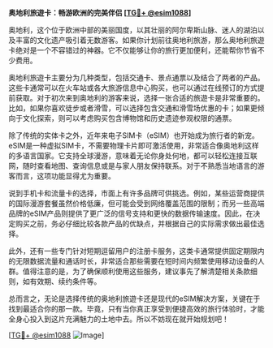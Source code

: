 **奥地利旅遊卡：畅游欧洲的完美伴侣 [[TG💪+ @esim1088](https://t.me/s/esim1088)]**

奥地利，这个位于欧洲中部的美丽国度，以其壮丽的阿尔卑斯山脉、迷人的湖泊以及丰富的文化遗产吸引着无数游客。如果你计划前往奥地利旅游，那么奥地利旅遊卡绝对是一个不容错过的神器。它不仅能够让你的旅行更加便利，还能帮你节省不少费用。

奥地利旅遊卡主要分为几种类型，包括交通卡、景点通票以及结合了两者的产品。这些卡通常可以在火车站或各大旅游信息中心购买，也可以通过在线预订的方式提前获取。对于初次来到奥地利的游客来说，选择一张合适的旅遊卡是非常重要的。比如，如果你喜欢徒步或者滑雪，可以选择包含交通和滑雪场优惠的卡；如果更倾向于文化探索，则可以考虑购买包含博物馆和历史遗迹参观权限的通票。

除了传统的实体卡之外，近年来电子SIM卡（eSIM）也开始成为旅行者的新宠。eSIM是一种虚拟SIM卡，不需要物理卡片即可激活使用，非常适合像奥地利这样的多语言国家。它支持全球漫游，意味着无论你身处何地，都可以轻松连接互联网，随时查看地图、查询信息或是与家人朋友保持联系。对于不熟悉当地语言的游客而言，这项功能显得尤为重要。

说到手机卡和流量卡的选择，市面上有许多品牌可供挑选。例如，某些运营商提供的国际漫游套餐虽然价格低廉，但可能会受到网络覆盖范围的限制；而另一些高端品牌的eSIM产品则提供了更广泛的信号支持和更快的数据传输速度。因此，在决定购买之前，务必仔细比较各款产品的优缺点，并根据自己的实际需求做出最佳选择。

此外，还有一些专门针对短期逗留用户的注册卡服务，这类卡通常提供固定期限内的无限数据流量和通话时长，非常适合那些需要在短时间内频繁使用移动设备的人群。值得注意的是，为了确保顺利使用这些服务，建议事先了解清楚相关条款细则，如有效期、续约条件等。

总而言之，无论是选择传统的奥地利旅遊卡还是现代的eSIM解决方案，关键在于找到最适合你的那一款。毕竟，只有当你真正享受到便捷高效的旅行体验时，才能全身心投入到这片充满魅力的土地中去。所以不妨现在就开始规划吧！

[[TG💪+ @esim1088](https://t.me/s/esim1088) ![Image](https://i.postimg.cc/4NQfJmqS/Snipaste-2025-05-13-00-14-12.png)]